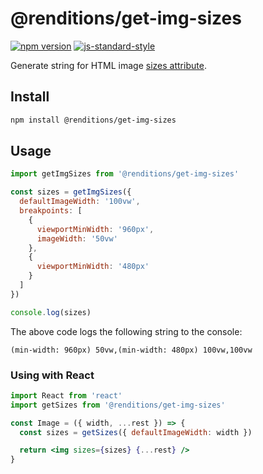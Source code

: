 # @renditions/get-img-sizes

[![npm version](https://img.shields.io/npm/v/@renditions/get-img-sizes.svg?style=flat-square)](https://www.npmjs.com/package/@renditions/get-img-sizes) [![js-standard-style](https://img.shields.io/badge/code%20style-standard-brightgreen.svg?style=flat-square)](https://github.com/feross/standard)

Generate string for HTML image [sizes attribute](https://devdocs.io/html/element/img).

## Install

```sh
npm install @renditions/get-img-sizes
```

## Usage

```js
import getImgSizes from '@renditions/get-img-sizes'

const sizes = getImgSizes({
  defaultImageWidth: '100vw',
  breakpoints: [
    {
      viewportMinWidth: '960px',
      imageWidth: '50vw'
    },
    {
      viewportMinWidth: '480px'
    }
  ]
})

console.log(sizes)
```

The above code logs the following string to the console:

```
(min-width: 960px) 50vw,(min-width: 480px) 100vw,100vw
```

### Using with React

```jsx
import React from 'react'
import getSizes from '@renditions/get-img-sizes'

const Image = ({ width, ...rest }) => {
  const sizes = getSizes({ defaultImageWidth: width })

  return <img sizes={sizes} {...rest} />
}
```
